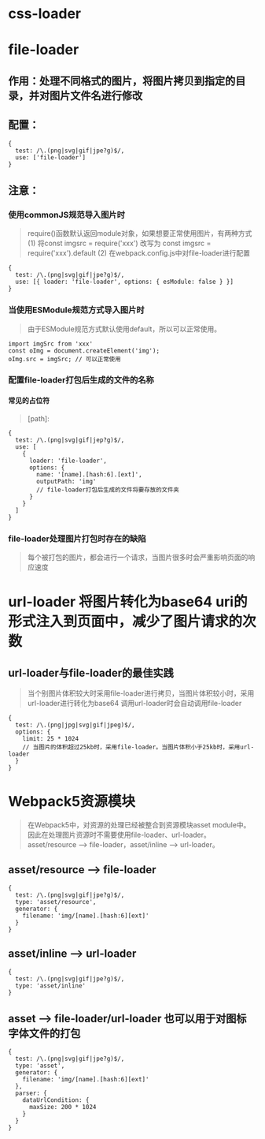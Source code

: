 # css-loader



# file-loader
## 作用：处理不同格式的图片，将图片拷贝到指定的目录，并对图片文件名进行修改
## 配置：
```
{
  test: /\.(png|svg|gif|jpe?g)$/,
  use: ['file-loader']
}
```
## 注意：
### 使用commonJS规范导入图片时
> require()函数默认返回module对象，如果想要正常使用图片，有两种方式
(1) 将const imgsrc = require('xxx') 改写为 const imgsrc = require('xxx').default
(2) 在webpack.config.js中对file-loader进行配置
```
{
  test: /\.(png|svg|gif|jpe?g)$/,
  use: [{ loader: 'file-loader', options: { esModule: false } }]
}
```

### 当使用ESModule规范方式导入图片时
> 由于ESModule规范方式默认使用default，所以可以正常使用。
```
import imgSrc from 'xxx'
const oImg = document.createElement('img');
oImg.src = imgSrc; // 可以正常使用
```
### 配置file-loader打包后生成的文件的名称
#### 常见的占位符
> [ext]: 扩展名
> [name]: 文件名
> [hash]: 根据文件内容使用md4生成的文件的hash，防止文件名重复
> [hash:<length>]: 截取hash
> [path]: 

```
{
  test: /\.(png|svg|gif|jep?g)$/,
  use: [
    {
      loader: 'file-loader',
      options: {
        name: '[name].[hash:6].[ext]',
        outputPath: 'img'
        // file-loader打包后生成的文件将要存放的文件夹
      }
    }
  ]
}
```
### file-loader处理图片打包时存在的缺陷
> 每个被打包的图片，都会进行一个请求，当图片很多时会严重影响页面的响应速度
# url-loader 将图片转化为base64 uri的形式注入到页面中，减少了图片请求的次数

## url-loader与file-loader的最佳实践
> 当个别图片体积较大时采用file-loader进行拷贝，当图片体积较小时，采用url-loader进行转化为base64
> 调用url-loader时会自动调用file-loader
```
{
  test: /\.(png|jpg|svg|gif|jpeg)$/,
  options: {
    limit: 25 * 1024
    // 当图片的体积超过25kb时，采用file-loader。当图片体积小于25kb时，采用url-loader
  }
}
```
# Webpack5资源模块
> 在Webpack5中，对资源的处理已经被整合到资源模块asset module中。
> 因此在处理图片资源时不需要使用file-loader、url-loader。
> asset/resource --> file-loader，asset/inline --> url-loader。

## asset/resource --> file-loader
```
{
  test: /\.(png|svg|gif|jpe?g)$/,
  type: 'asset/resource',
  generator: {
    filename: 'img/[name].[hash:6][ext]'
  }
}
```
## asset/inline --> url-loader
```
{
  test: /\.(png|svg|gif|jpe?g)$/,
  type: 'asset/inline'
}
```
## asset --> file-loader/url-loader 也可以用于对图标字体文件的打包
```
{
  test: /\.(png|svg|gif|jpe?g)$/,
  type: 'asset',
  generator: {
    filename: 'img/[name].[hash:6][ext]'
  },
  parser: {
    dataUrlCondition: {
      maxSize: 200 * 1024
    }
  }
}
```
